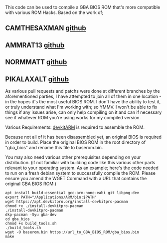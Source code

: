 This code can be used to compile a GBA BIOS ROM that's more compatible with various ROM Hacks. Based on the work of;

## CAMTHESAXMAN [github](https://github.com/camthesaxman/gba_bios)
## AMMRAT13 [github](https://github.com/ammrat13/gba_bios)
## NORMMATT [github](https://github.com/Normmatt/gba_bios)
## PIKALAXALT [github](https://github.com/PikalaxALT/gba_bios)

As various pull requests and patchs were done at different branches by the aforementioned parties, I have attempted to join all of them in one location - in the hopes it's the most useful BIOS ROM. I don't have the ability to test it, or truly understand what I'm working with; so YMMV. I won't be able to fix things if any issues arise, can only help compiling on it and can if necessary see if whatever ROM you're using works for my compiled version.

Various Requirements:
[devkitARM](http://devkitpro.org/wiki/Getting_Started/devkitARM) is required to assemble the ROM.

Because not all of it has been disassembled yet, an original BIOS is required in order to build. Place the original BIOS ROM in the root directory of "gba_bios" and rename this file to baserom.bin.

You may also need various other prerequisites depending on your distribution. (if not familiar with building code like this various other parts relevant to your operating system. As an example; here's the code needed to run on a fresh debian system to successfully compile the ROM. Please ensure you amend the WGET Command with a URL that contains the original GBA BIOS ROM.)

```
apt install build-essential gcc-arm-none-eabi git libpng-dev
export PATH="/Applications/ARM/bin:$PATH"
wget https://apt.devkitpro.org/install-devkitpro-pacman
chmod +x ./install-devkitpro-pacman
./install-devkitpro-pacman
dkp-pacman -Syu gba-dev
cd gba_bios
chmod +x build_tools.sh
./build_tools.sh
wget -O baserom.bin https://url_to_GBA_BIOS_ROM/gba_bios.bin
make
```
